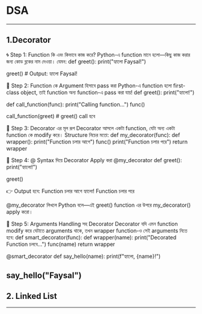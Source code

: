 # DSA
---
## 1.Decorator

🌀 Step 1: Function কি এবং কিভাবে কাজ করে?
Python-এ function মানে হলো—কিছু কাজ করার জন্য কোড ব্লকের নাম দেওয়া। যেমন:
def greet():
    print("হ্যালো Faysal!")

greet()  # Output: হ্যালো Faysal!



🎁 Step 2: Function কে Argument হিসাবে pass করা
Python-এ function হলো first-class object, তাই function অন্য function-এ pass করা যায়!
def greet():
    print("হ্যালো!")

def call_function(func):
    print("Calling function...")
    func()

call_function(greet)  # greet() call হবে



🧩 Step 3: Decorator এর মূল রূপ
Decorator আসলে একটা function, যেটা অন্য একটা function কে modify করে। Structure নিচের মতো:
def my_decorator(func):
    def wrapper():
        print("Function চলার আগে")
        func()
        print("Function চলার পরে")
    return wrapper



🧵 Step 4: @ Syntax দিয়ে Decorator Apply করা
@my_decorator
def greet():
    print("হ্যালো!")

greet()


👉 Output হবে:
Function চলার আগে
হ্যালো!
Function চলার পরে


@my_decorator লিখলে Python বলে—এই greet() function এর উপরে my_decorator() apply করো।

🔧 Step 5: Arguments Handling সহ Decorator
Decorator যদি এমন function modify করে যেটাতে arguments থাকে, তখন wrapper function-ও সেই arguments নিতে হবে:
def smart_decorator(func):
    def wrapper(name):
        print("Decorated Function চলবে...")
        func(name)
    return wrapper

@smart_decorator
def say_hello(name):
    print(f"হ্যালো, {name}!")

say_hello("Faysal")
---

## 2. Linked List

___
